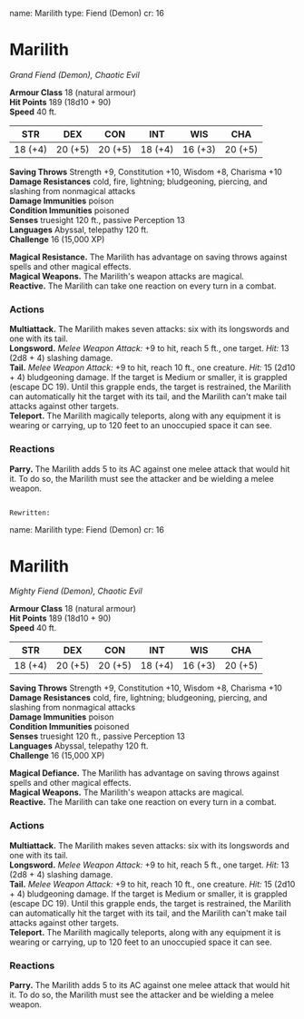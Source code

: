 name: Marilith
type: Fiend (Demon)
cr: 16

# Marilith 
_Grand Fiend (Demon), Chaotic Evil_

**Armour Class** 18 (natural armour)    
**Hit Points** 189 (18d10 + 90)    
**Speed** 40 ft. 

| STR      | DEX     | CON      | INT     | WIS     | CHA     |
|----------|---------|----------|---------|---------|---------|
| 18 (+4) | 20 (+5) | 20 (+5) | 18 (+4) | 16 (+3) | 20 (+5) |

**Saving Throws** Strength +9, Constitution +10, Wisdom +8, Charisma +10    
**Damage Resistances** cold, fire, lightning; bludgeoning, piercing, and slashing from nonmagical attacks    
**Damage Immunities** poison    
**Condition Immunities** poisoned    
**Senses** truesight 120 ft., passive Perception 13    
**Languages** Abyssal, telepathy 120 ft.    
**Challenge** 16 (15,000 XP) 

**Magical Resistance.** The Marilith has advantage on saving throws against spells and other magical effects.    
**Magical Weapons.** The Marilith's weapon attacks are magical.    
**Reactive.** The Marilith can take one reaction on every turn in a combat. 

### Actions 
**Multiattack.** The Marilith makes seven attacks: six with its longswords and one with its tail.    
**Longsword.** _Melee Weapon Attack:_ +9 to hit, reach 5 ft., one target. _Hit:_ 13 (2d8 + 4) slashing damage.    
**Tail.** _Melee Weapon Attack:_ +9 to hit, reach 10 ft., one creature. _Hit:_ 15 (2d10 + 4) bludgeoning damage. If the target is Medium or smaller, it is grappled (escape DC 19). Until this grapple ends, the target is restrained, the Marilith can automatically hit the target with its tail, and the Marilith can't make tail attacks against other targets.    
**Teleport.** The Marilith magically teleports, along with any equipment it is wearing or carrying, up to 120 feet to an unoccupied space it can see. 

### Reactions 
**Parry.** The Marilith adds 5 to its AC against one melee attack that would hit it. To do so, the Marilith must see the attacker and be wielding a melee weapon.
```

Rewritten:

```
name: Marilith
type: Fiend (Demon)
cr: 16

# Marilith 
_Mighty Fiend (Demon), Chaotic Evil_

**Armour Class** 18 (natural armour)    
**Hit Points** 189 (18d10 + 90)    
**Speed** 40 ft. 

| STR      | DEX     | CON      | INT     | WIS     | CHA     |
|----------|---------|----------|---------|---------|---------|
| 18 (+4) | 20 (+5) | 20 (+5) | 18 (+4) | 16 (+3) | 20 (+5) |

**Saving Throws** Strength +9, Constitution +10, Wisdom +8, Charisma +10    
**Damage Resistances** cold, fire, lightning; bludgeoning, piercing, and slashing from nonmagical attacks    
**Damage Immunities** poison    
**Condition Immunities** poisoned    
**Senses** truesight 120 ft., passive Perception 13    
**Languages** Abyssal, telepathy 120 ft.    
**Challenge** 16 (15,000 XP) 

**Magical Defiance.** The Marilith has advantage on saving throws against spells and other magical effects.    
**Magical Weapons.** The Marilith's weapon attacks are magical.    
**Reactive.** The Marilith can take one reaction on every turn in a combat. 

### Actions 
**Multiattack.** The Marilith makes seven attacks: six with its longswords and one with its tail.    
**Longsword.** _Melee Weapon Attack:_ +9 to hit, reach 5 ft., one target. _Hit:_ 13 (2d8 + 4) slashing damage.    
**Tail.** _Melee Weapon Attack:_ +9 to hit, reach 10 ft., one creature. _Hit:_ 15 (2d10 + 4) bludgeoning damage. If the target is Medium or smaller, it is grappled (escape DC 19). Until this grapple ends, the target is restrained, the Marilith can automatically hit the target with its tail, and the Marilith can't make tail attacks against other targets.    
**Teleport.** The Marilith magically teleports, along with any equipment it is wearing or carrying, up to 120 feet to an unoccupied space it can see. 

### Reactions 
**Parry.** The Marilith adds 5 to its AC against one melee attack that would hit it. To do so, the Marilith must see the attacker and be wielding a melee weapon.

